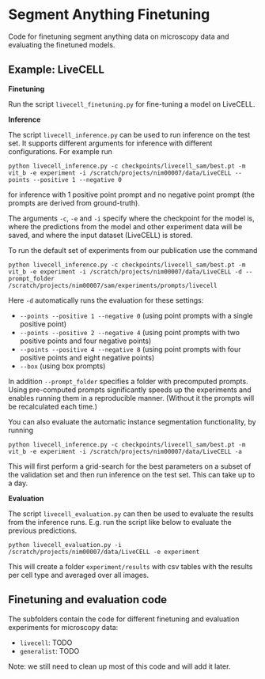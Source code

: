 # Segment Anything Finetuning

Code for finetuning segment anything data on microscopy data and evaluating the finetuned models.

## Example: LiveCELL

**Finetuning**

Run the script `livecell_finetuning.py` for fine-tuning a model on LiveCELL.

**Inference**

The script `livecell_inference.py` can be used to run inference on the test set. It supports different arguments for inference with different configurations.
For example run
```
python livecell_inference.py -c checkpoints/livecell_sam/best.pt -m vit_b -e experiment -i /scratch/projects/nim00007/data/LiveCELL --points --positive 1 --negative 0
```
for inference with 1 positive point prompt and no negative point prompt (the prompts are derived from ground-truth).

The arguments `-c`, `-e` and `-i` specify where the checkpoint for the model is, where the predictions from the model and other experiment data will be saved, and where the input dataset (LiveCELL) is stored.

To run the default set of experiments from our publication use the command
```
python livecell_inference.py -c checkpoints/livecell_sam/best.pt -m vit_b -e experiment -i /scratch/projects/nim00007/data/LiveCELL -d --prompt_folder /scratch/projects/nim00007/sam/experiments/prompts/livecell 
```

Here `-d` automatically runs the evaluation for these settings:
- `--points --positive 1 --negative 0` (using point prompts with a single positive point)
- `--points --positive 2 --negative 4` (using point prompts with two positive points and four negative points)
- `--points --positive 4 --negative 8` (using point prompts with four positive points and eight negative points)
- `--box` (using box prompts)

In addition `--prompt_folder` specifies a folder with precomputed prompts. Using pre-computed prompts significantly speeds up the experiments and enables running them in a reproducible manner. (Without it the prompts will be recalculated each time.)

You can also evaluate the automatic instance segmentation functionality, by running
```
python livecell_inference.py -c checkpoints/livecell_sam/best.pt -m vit_b -e experiment -i /scratch/projects/nim00007/data/LiveCELL -a 
```

This will first perform a grid-search for the best parameters on a subset of the validation set and then run inference on the test set. This can take up to a day.

**Evaluation**

The script `livecell_evaluation.py` can then be used to evaluate the results from the inference runs.
E.g. run the script like below to evaluate the previous predictions.
```
python livecell_evaluation.py -i /scratch/projects/nim00007/data/LiveCELL -e experiment
```
This will create a folder `experiment/results` with csv tables with the results per cell type and averaged over all images.


## Finetuning and evaluation code

The subfolders contain the code for different finetuning and evaluation experiments for microscopy data:
- `livecell`: TODO
- `generalist`: TODO

Note: we still need to clean up most of this code and will add it later.
